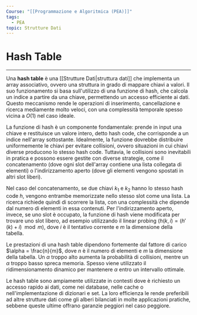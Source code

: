 ```yaml
---
Course: "[[Programmazione e Algoritmica (PEA)]]"
tags:
  - PEA
topic: Strutture Dati
---
```

# Hash Table
---
Una **hash table** è una [[Strutture Dati|struttura dati]] che implementa un array associativo, ovvero una struttura in grado di mappare chiavi a valori. Il suo funzionamento si basa sull'utilizzo di una funzione di hash, che calcola un indice a partire da una chiave, permettendo un accesso efficiente ai dati. Questo meccanismo rende le operazioni di inserimento, cancellazione e ricerca mediamente molto veloci, con una complessità temporale spesso vicina a $O(1)$ nel caso ideale.

La funzione di hash è un componente fondamentale: prende in input una chiave e restituisce un valore intero, detto hash code, che corrisponde a un indice nell'array sottostante. Idealmente, la funzione dovrebbe distribuire uniformemente le chiavi per evitare collisioni, ovvero situazioni in cui chiavi diverse producono lo stesso hash code. Tuttavia, le collisioni sono inevitabili in pratica e possono essere gestite con diverse strategie, come il concatenamento (dove ogni slot dell'array contiene una lista collegata di elementi) o l'indirizzamento aperto (dove gli elementi vengono spostati in altri slot liberi).

Nel caso del concatenamento, se due chiavi $k_1$ e $k_2$ hanno lo stesso hash code $h$, vengono entrambe memorizzate nello stesso slot come una lista. La ricerca richiede quindi di scorrere la lista, con una complessità che dipende dal numero di elementi in essa contenuti. Per l'indirizzamento aperto, invece, se uno slot è occupato, la funzione di hash viene modificata per trovare uno slot libero, ad esempio utilizzando il linear probing ($h(k, i) = (h'(k) + i) \mod m$), dove $i$ è il tentativo corrente e $m$ la dimensione della tabella.

Le prestazioni di una hash table dipendono fortemente dal fattore di carico $\alpha = \frac{n}{m}$, dove $n$ è il numero di elementi e $m$ la dimensione della tabella. Un $\alpha$ troppo alto aumenta la probabilità di collisioni, mentre un $\alpha$ troppo basso spreca memoria. Spesso viene utilizzato il ridimensionamento dinamico per mantenere $\alpha$ entro un intervallo ottimale.

Le hash table sono ampiamente utilizzate in contesti dove è richiesto un accesso rapido ai dati, come nei database, nelle cache o nell'implementazione di dizionari e set. La loro efficienza le rende preferibili ad altre strutture dati come gli alberi bilanciati in molte applicazioni pratiche, sebbene queste ultime offrano garanzie peggiori nel caso peggiore.